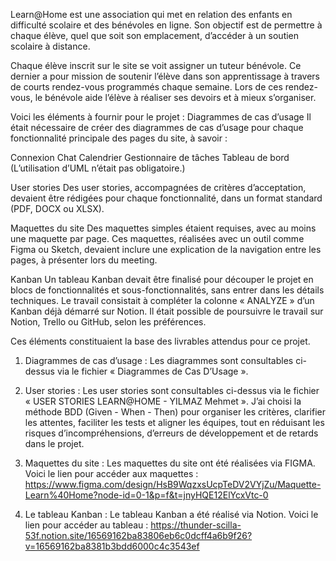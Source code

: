 Learn@Home est une association qui met en relation des enfants en difficulté scolaire et des bénévoles en ligne. Son objectif est de permettre à chaque élève, quel que soit son emplacement, d’accéder à un soutien scolaire à distance.

Chaque élève inscrit sur le site se voit assigner un tuteur bénévole. Ce dernier a pour mission de soutenir l’élève dans son apprentissage à travers de courts rendez-vous programmés chaque semaine. Lors de ces rendez-vous, le bénévole aide l’élève à réaliser ses devoirs et à mieux s’organiser.

Voici les éléments à fournir pour le projet :
Diagrammes de cas d’usage
Il était nécessaire de créer des diagrammes de cas d’usage pour chaque fonctionnalité principale des pages du site, à savoir :

Connexion
Chat
Calendrier
Gestionnaire de tâches
Tableau de bord
(L’utilisation d’UML n’était pas obligatoire.)

User stories
Des user stories, accompagnées de critères d’acceptation, devaient être rédigées pour chaque fonctionnalité, dans un format standard (PDF, DOCX ou XLSX).

Maquettes du site
Des maquettes simples étaient requises, avec au moins une maquette par page. Ces maquettes, réalisées avec un outil comme Figma ou Sketch, devaient inclure une explication de la navigation entre les pages, à présenter lors du meeting.

Kanban
Un tableau Kanban devait être finalisé pour découper le projet en blocs de fonctionnalités et sous-fonctionnalités, sans entrer dans les détails techniques.
Le travail consistait à compléter la colonne « ANALYZE » d’un Kanban déjà démarré sur Notion.
Il était possible de poursuivre le travail sur Notion, Trello ou GitHub, selon les préférences.

Ces éléments constituaient la base des livrables attendus pour ce projet.

1. Diagrammes de cas d’usage :
Les diagrammes sont consultables ci-dessus via le fichier « Diagrammes de Cas D’Usage ».

2. User stories :
Les user stories sont consultables ci-dessus via le fichier « USER STORIES LEARN@HOME - YILMAZ Mehmet ».
J’ai choisi la méthode BDD (Given - When - Then) pour organiser les critères, clarifier les attentes, faciliter les tests et aligner les équipes, tout en réduisant les risques d’incompréhensions, d’erreurs de développement et de retards dans le projet.

3. Maquettes du site : 
Les maquettes du site ont été réalisées via FIGMA. Voici le lien pour accéder aux maquettes :
https://www.figma.com/design/HsB9WqzxsUcpTeDV2VYjZu/Maquette-Learn%40Home?node-id=0-1&p=f&t=jnyHQE12ElYcxVtc-0

4. Le tableau Kanban :
Le tableau Kanban a été réalisé via Notion. Voici le lien pour accéder au tableau :
https://thunder-scilla-53f.notion.site/16569162ba83806eb6c0dcff4a6b9f26?v=16569162ba8381b3bdd6000c4c3543ef
